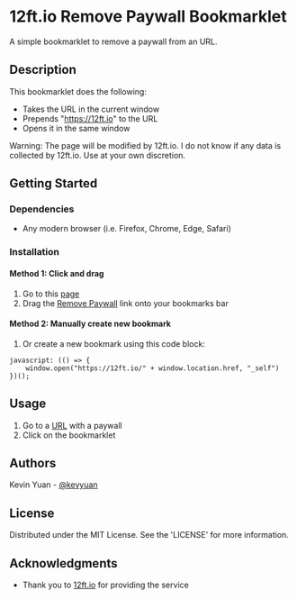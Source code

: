 # 12ft.io Remove Paywall Bookmarklet

A simple bookmarklet to remove a paywall from an URL.

## Description

This bookmarklet does the following:
* Takes the URL in the current window
* Prepends "https://12ft.io" to the URL
* Opens it in the same window

Warning: The page will be modified by 12ft.io. I do not know if any data is collected by 12ft.io. Use at your own discretion. 

## Getting Started

### Dependencies
* Any modern browser (i.e. Firefox, Chrome, Edge, Safari)

### Installation

#### Method 1: Click and drag
1. Go to this [page](https://kevyuan.github.io/12ft-io-remove-paywall-bookmarklet/12ft-io-remove-paywall-bookmarklet.html)
2. Drag the <a href="javascript:(()=>{window.open('https://12ft.io/'+window.location.href,'_self')})();">Remove Paywall</a> link onto your bookmarks bar

#### Method 2: Manually create new bookmark
1. Or create a new bookmark using this code block:

```
javascript: (() => {
    window.open("https://12ft.io/" + window.location.href, "_self")
})();
```

## Usage
1. Go to a [URL](https://www.economist.com/briefing/2016/04/16/spectrum-shift) with a paywall
2. Click on the bookmarklet

## Authors
Kevin Yuan - [@kevyuan](https://twitter.com/kevyuan)


## License
Distributed under the MIT License. See the 'LICENSE' for more information.

## Acknowledgments
* Thank you to [12ft.io](https://12ft.io/) for providing the service
